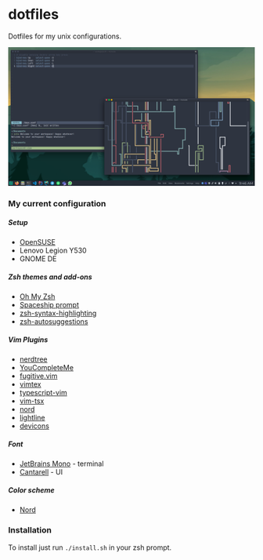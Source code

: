 # dotfiles
Dotfiles for my unix configurations.

![my Manjaro desktop](media/desktop-look.png)

### My current configuration
##### Setup
* [OpenSUSE](https://www.opensuse.org/)
* Lenovo Legion Y530
* GNOME DE

##### Zsh themes and add-ons
* [Oh My Zsh](https://github.com/ohmyzsh/ohmyzsh)
* [Spaceship prompt](https://github.com/denysdovhan/spaceship-prompt)
* [zsh-syntax-highlighting](https://github.com/zsh-users/zsh-syntax-highlighting)
* [zsh-autosuggestions](https://github.com/zsh-users/zsh-autosuggestions)

##### Vim Plugins
* [nerdtree](https://github.com/preservim/nerdtree)
* [YouCompleteMe](https://github.com/ycm-core/YouCompleteMe)
* [fugitive.vim](https://github.com/tpope/vim-fugitive)
* [vimtex](#)
* [typescript-vim](#)
* [vim-tsx](#)
* [nord](#)
* [lightline](#)
* [devicons](#)

##### Font
* [JetBrains Mono](https://github.com/tonsky/FiraCode) - terminal
* [Cantarell](https://fonts.google.com/specimen/Montserrat) - UI

##### Color scheme
* [Nord](https://www.nordtheme.com/)

### Installation
To install just run `./install.sh` in your zsh prompt.
